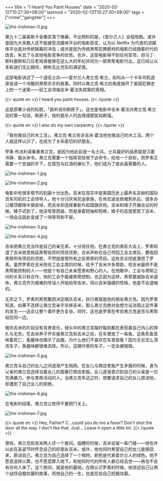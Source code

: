 +++
title = "I Heard You Paint Houses"
date = "2020-02-12T10:27:30+08:00"
lastmod = "2020-02-13T10:27:30+08:00"
tags = ["crime","gangster"]
+++

![the-irishman-0.jpg](/images/the-irishman-0.jpg)

第九十二届奥斯卡金像奖落下帷幕，不出预料的是，《爱尔兰人》全程陪跑。或许是因为大多数人还不能接受流媒体平台的电影获奖，认为以 Netflix 为代表的流媒体平台是对传统银幕的冲击；或许是因为传统黑帮犯罪题材的电影已经随着时代的改变，失去了与其他电影竞争的优势。也许，这部电影得不到任何奖项，但马丁·斯科塞斯和几位老戏骨能够在这么大的年纪共同为一部黑帮电影付出，这已经让众多影迷们无比期待，拥有无比充实的满足感。

这部电影讲述了一个退伍士兵——爱尔兰人弗兰克·希兰，如何从一个卡车司机逐渐变成一个冷酷的黑帮杀手的故事，同时以弗兰克·希兰的角度揭开了美国犯罪史上的一个迷案——前工会领袖吉米·霍法失踪案的真相。

{{< quote en >}}
I heard you paint houses.
{{< /quote >}}

这是原著小说的标题，「我听说你刷房子」。这也是电影中吉米·霍法对弗兰克·希兰说的第一句话，刷房子，指的是杀人时血溅墙壁犹如刷墙。

{{< quote en >}}
I also do my own carpentry.
{{< /quote >}}

「我也做自己的木工活」，弗兰克·希兰告诉吉米·霍法他也做自己的木工活。两个人就这样认识了，也成为了关系密切的好朋友。

罗素·布法利诺看重弗兰克，是因为他此前是一名士兵，士兵最好的品质就是沉着冷静、服从命令。弗兰克需要一个指挥官给他下达命令，给他一个目标，而罗素正需要一个忠诚的手下，在面包与红酒的催化下，他们成为了彼此最需要的人。

![the-irishman-1.jpg](/images/the-irishman-1.jpg "罗素与弗兰克，面包与红酒")

![the-irishman-2.jpg](/images/the-irishman-2.jpg "晚年，在监狱里的两人，面包与红酒")

电影中有很多情节的刻画十分出色。吉米在现实中是美国历史上最声名显赫的国际货车司机的工会领导人，他十分讨厌肯尼迪家族，在肯尼迪总统被刺杀后，很多办公楼顶都降半旗哀悼，而吉米却选择重新升起国旗庆祝。吉米和矮子开展会议的时候，矮子迟到了，他没有穿西装，而是身着短袖和短裤，矮子的态度惹怒了吉米，一场会议因此变成了一场辱骂和干架。

![the-irishman-3.jpg](/images/the-irishman-3.jpg "吉米·霍法")

![the-irishman-4.jpg](/images/the-irishman-4.jpg "会议上的争论")

吉米把弗兰克当作是自己的亲兄弟，十分信任他。在弗兰克的表彰大会上，罗素知道了吉米故意拖延黑帮投资的项目贷款，吉米声称在自己夺回工会主席后，要收回黑帮所有项目的贷款，不然就接管所有之前黑帮的项目。这些言论彻底激怒了罗素。虽然罗素在吉米担任工会主席的时候，给予了吉米许多帮助，但吉米最终不是黑帮能控制的人——他是个有自己未来愿景和野心的人。在他眼中，工会与黑帮之间的关系只有合作，他的工会不能被黑帮控制。也正因为这样，黑帮要威胁吉米退休，弗兰克作为艰难的传话人开始劝导吉米，但以吉米强硬的性格，他是不会退缩的。

无奈之下，罗素的黑帮集团决定暗杀吉米，执行者就是他的朋友弗兰克。因为罗素知道，如果不选择让弗兰克亲手杀掉吉米，那么弗兰克绝对会想方设法阻止这件事的发生——这会让整个事件更为复杂。同时，这也是罗素在考验弗兰克是否与黑帮站在同一边。

暗杀吉米的片段没有背景音乐，镜头中的弗兰克每时每刻都在表现着自己内心的挣扎与无奈。在吉米养子开车接弗兰克和吉米之前，在车里放了一条鱼，这条死鱼意味着死亡，鱼腥味也暗示了血腥。为什么他们不喜欢在车里放鱼？因为无论怎么清洗车子，鱼腥味都很难去除。所以，这辆作案的车子，一定会被销毁。

![the-irishman-5.jpg](/images/the-irishman-5.jpg "弗兰克手中拿着枪，吉米十分信任他")

弗兰克与自己的女儿之间逐渐产生隔阂。在女儿与商店老板产生矛盾的时候，身为父亲的弗兰克选择当着女儿的面暴打商店老板。女儿逐渐意识到自己的父亲是一位充满暴力、参与黑帮活动的人。当弗兰克年迈之时，想要请求自己的女儿原谅他，却遭到了自己女儿的拒绝。

![the-irishman-6.jpg](/images/the-irishman-6.jpg "在葬礼上，弗兰克望着自己的女儿")

在电影的结尾，弗兰克让牧师不要把门关上。

![the-irishman-7.jpg](/images/the-irishman-7.jpg "电影的结尾镜头")

{{< quote en >}}
Hey, Father? C...could you do me a favor? Don't shut the door all the way. I don't like that. Just... Leave it open a little bit.
{{< /quote >}}

曾经，弗兰克和吉米两人住一个套间。临睡的时候，吉米会留一条门缝——他也许以此在圣诞节时怀念自己的好朋友吉米。或许，他也同时希望自己的女儿能够回来，原谅自己。弗兰克为自己选择了一个棺材，颜色是代表爱尔兰人的绿色。他不愿意选择火葬，也不愿意葬入地下。和他同时代的所有人都已经去世——再也不会有任何人来了。这个房间，就是他的墓地。在刚认识罗素的时候，他讲述自己让两个战俘自掘坟墓的故事，而他自己的一生，也是在给自己挖掘坟墓。